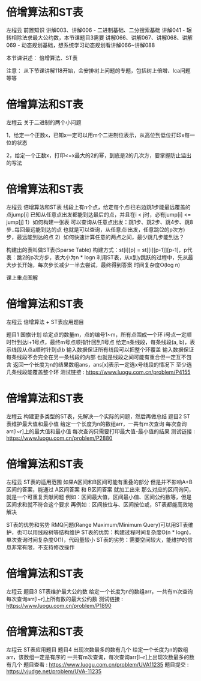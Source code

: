 <!-- Slide number: 1 -->
# 倍增算法和ST表
左程云
前置知识
讲解003、讲解006 - 二进制基础、二分搜索基础
讲解041 - 辗转相除法求最大公约数，本节课题目3需要
讲解066、讲解067、讲解068、讲解069 - 动态规划基础，想系统学习动态规划看讲解066~讲解088

本节课讲述：
倍增算法、ST表

注意：
从下节课讲解118开始，会安排树上问题的专题，包括树上倍增、lca问题等等

<!-- Slide number: 2 -->
# 倍增算法和ST表
左程云
关于二进制的两个小问题

1，给定一个正数x，已知x一定可以用m个二进制位表示，从高位到低位打印x每一位的状态

2，给定一个正数x，打印<=x最大的2的幂，到底是2的几次方，要掌握防止溢出的写法

<!-- Slide number: 3 -->
# 倍增算法和ST表
左程云
倍增算法和ST表
线段上有n个点，给定每个点i往右边跳1步能最远覆盖的点jump[i]
已知从任意点出发都能到达最后的点，并且在i < j时，必有jump[i] <= jump[j]
1）如何构建一张表
可以查询从任意点出发：跳1步、跳2步、跳4步、跳8步..每回最远能到达的点
也就是可以查询，从任意点i出发，任意跳(2的p次方)步，最远能到达的点
2）如何快速计算任意的两点之间，最少跳几步能到达？

构建出的表叫做ST表(Sparse Table)
构建方式：st[i][p] = st[[i][p-1]][p-1]，p代表：跳2的p次方步，表大小为n * logn
利用ST表，从x到y跳跃的过程中，先从最大步长开始，每次步长减少一半去尝试，最终得到答案
时间复杂度O(log n)

课上重点图解

<!-- Slide number: 4 -->
# 倍增算法和ST表
左程云
倍增算法 + ST表应用题目

题目1
国旗计划
给定点的数量m，点的编号1~m，所有点围成一个环
i号点一定顺时针到达i+1号点，最终m号点顺指针回到1号点
给定n条线段，每条线段(a, b)，表示线段从点a顺时针到点b
输入数据保证所有线段可以把整个环覆盖
输入数据保证每条线段不会完全在另一条线段的内部
也就是线段之间可能有重合但一定互不包含
返回一个长度为n的结果数组ans，ans[x]表示一定选x号线段的情况下
至少选几条线段能覆盖整个环
测试链接 : https://www.luogu.com.cn/problem/P4155

<!-- Slide number: 5 -->
# 倍增算法和ST表
左程云
构建更多类型的ST表，先解决一个实际的问题，然后再做总结
题目2
ST表维护最大值和最小值
给定一个长度为n的数组arr，一共有m次查询
每次查询arr[l~r]上的最大值和最小值
每次查询只需要打印最大值-最小值的结果
测试链接 : https://www.luogu.com.cn/problem/P2880

<!-- Slide number: 6 -->
# 倍增算法和ST表
左程云
ST表的适用范围
如果A区间和B区间可能有重叠的部分
但是并不影响A+B区间的答案，能通过 A区间答案 和 B区间答案 就加工出来
那么对应的区间询问，就是一个可重复贡献问题
例如：区间最大值，区间最小值、区间公约数等，但是区间求和就不符合这个要求
再例如：区间按位与、区间按位或，ST表都能高效地解决

ST表的优势和劣势
RMQ问题(Range Maximum/Minimum Query)可以用ST表维护，也可以用线段树等结构维护
ST表的优势：构建过程时间复杂度O(n * logn)，单次查询时间复杂度O(1)，代码量较小
ST表的劣势：需要空间较大，能维护的信息非常有限，不支持修改操作

<!-- Slide number: 7 -->
# 倍增算法和ST表
左程云
题目3
ST表维护最大公约数
给定一个长度为n的数组arr，一共有m次查询
每次查询arr[l~r]上所有数的最大公约数
测试链接 : https://www.luogu.com.cn/problem/P1890

<!-- Slide number: 8 -->
# 倍增算法和ST表
左程云
ST表应用题目
题目4
出现次数最多的数有几个
给定一个长度为n的数组arr，该数组一定是有序的
一共有m次查询，每次查询arr[l~r]上出现次数最多的数有几个
题目查看 : https://www.luogu.com.cn/problem/UVA11235
题目提交 : https://vjudge.net/problem/UVA-11235